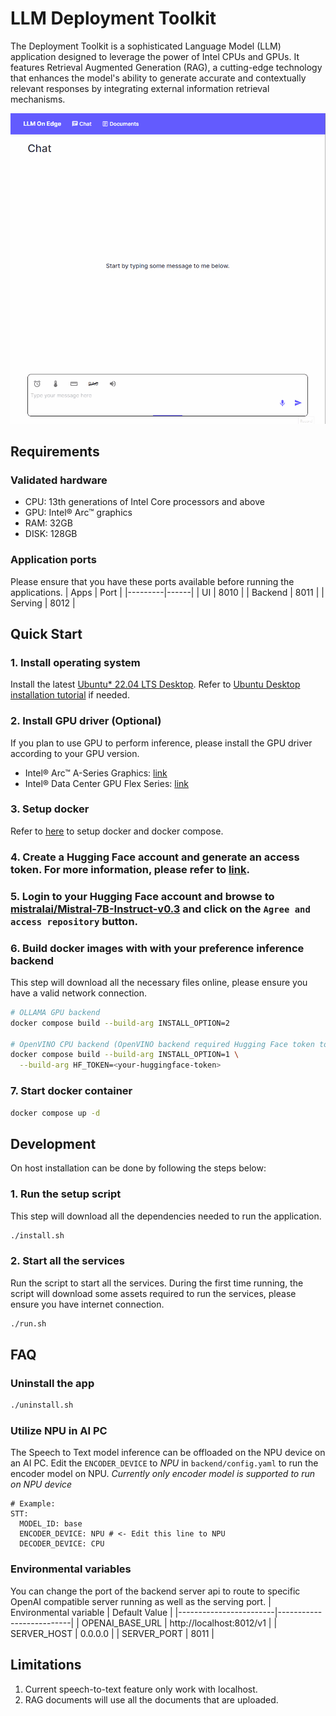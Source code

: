 # LLM Deployment Toolkit
The Deployment Toolkit is a sophisticated Language Model (LLM) application designed to leverage the power of Intel CPUs and GPUs. It features Retrieval Augmented Generation (RAG), a cutting-edge technology that enhances the model's ability to generate accurate and contextually relevant responses by integrating external information retrieval mechanisms.

![LLM On Edge](./assets/ui.gif)

## Requirements
### Validated hardware
* CPU: 13th generations of Intel Core processors and above
* GPU: Intel® Arc™ graphics
* RAM: 32GB
* DISK: 128GB

### Application ports
Please ensure that you have these ports available before running the applications.
| Apps    | Port |
|---------|------|
| UI      | 8010 |
| Backend | 8011 |
| Serving | 8012 |

## Quick Start
### 1. Install operating system
Install the latest [Ubuntu* 22.04 LTS Desktop](https://releases.ubuntu.com/jammy/). Refer to [Ubuntu Desktop installation tutorial](https://ubuntu.com/tutorials/install-ubuntu-desktop#1-overview) if needed.

### 2. Install GPU driver (Optional)
If you plan to use GPU to perform inference, please install the GPU driver according to your GPU version.
* Intel® Arc™ A-Series Graphics: [link](https://github.com/intel/edge-developer-kit-reference-scripts/tree/main/gpu/arc/dg2)
* Intel® Data Center GPU Flex Series: [link](https://github.com/intel/edge-developer-kit-reference-scripts/tree/main/gpu/flex/ats)

### 3. Setup docker
Refer to [here](https://docs.docker.com/engine/install/) to setup docker and docker compose.

<a name="hf-token-anchor"></a>
### 4. Create a Hugging Face account and generate an access token. For more information, please refer to [link](https://huggingface.co/docs/hub/en/security-tokens).

<a name="hf-access-anchor"></a>
### 5. Login to your Hugging Face account and browse to [mistralai/Mistral-7B-Instruct-v0.3](https://huggingface.co/mistralai/Mistral-7B-Instruct-v0.3) and click on the `Agree and access repository` button.

### 6. Build docker images with with your preference inference backend
This step will download all the necessary files online, please ensure you have a valid network connection.
```bash
# OLLAMA GPU backend
docker compose build --build-arg INSTALL_OPTION=2 

# OpenVINO CPU backend (OpenVINO backend required Hugging Face token to be provided to download the model)
docker compose build --build-arg INSTALL_OPTION=1 \
  --build-arg HF_TOKEN=<your-huggingface-token>
```

### 7. Start docker container
```bash
docker compose up -d
```

## Development
On host installation can be done by following the steps below:
### 1. Run the setup script
This step will download all the dependencies needed to run the application.
```bash
./install.sh
```

### 2. Start all the services
Run the script to start all the services. During the first time running, the script will download some assets required to run the services, please ensure you have internet connection.
```bash
./run.sh
```

## FAQ
### Uninstall the app
```bash
./uninstall.sh
```

### Utilize NPU in AI PC
The Speech to Text model inference can be offloaded on the NPU device on an AI PC. Edit the `ENCODER_DEVICE` to *NPU* in `backend/config.yaml` to run the encoder model on NPU. *Currently only encoder model is supported to run on NPU device*
```
# Example:
STT:
  MODEL_ID: base
  ENCODER_DEVICE: NPU # <- Edit this line to NPU
  DECODER_DEVICE: CPU
```

### Environmental variables
You can change the port of the backend server api to route to specific OpenAI compatible server running as well as the serving port.
| Environmental variable |       Default Value      |
|------------------------|--------------------------|
| OPENAI_BASE_URL        | http://localhost:8012/v1 |
| SERVER_HOST            |          0.0.0.0         |
| SERVER_PORT            |           8011           |

## Limitations
1. Current speech-to-text feature only work with localhost.
2. RAG documents will use all the documents that are uploaded.
